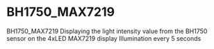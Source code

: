 # BH1750_MAX7219
BH1750_MAX7219
Displaying the light intensity value from the BH1750 sensor on the 4xLED MAX7219 display
Illumination every 5 seconds



